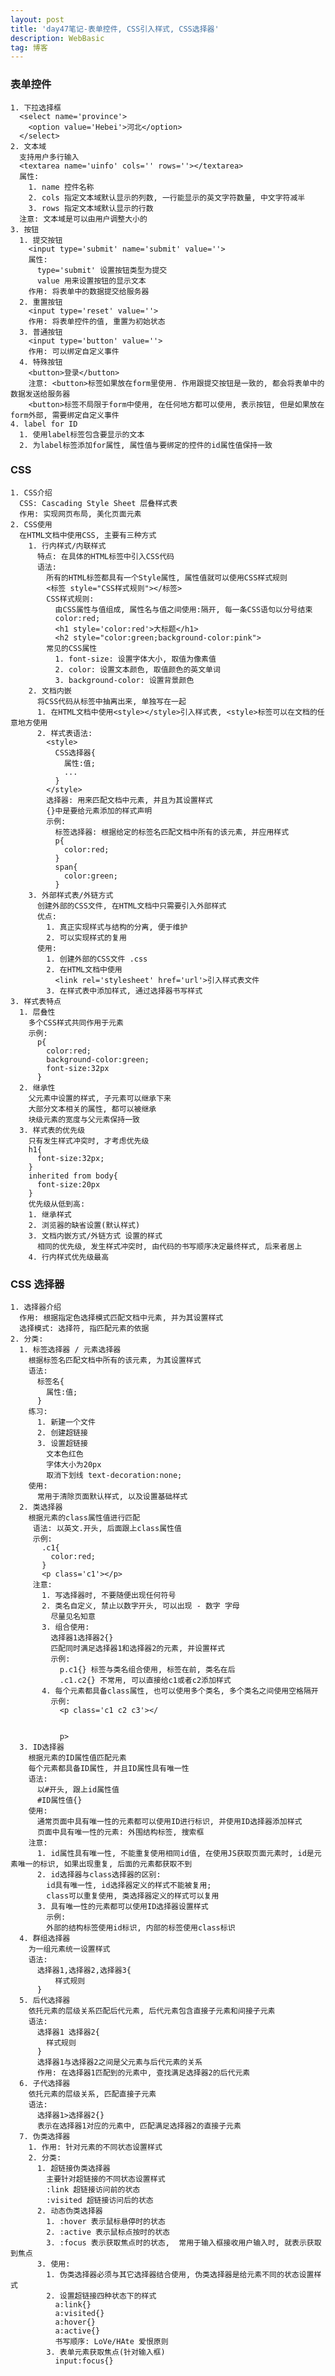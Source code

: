 ```yaml
---
layout: post
title: 'day47笔记-表单控件, CSS引入样式, CSS选择器'
description: WebBasic
tag: 博客
---    
```

### 表单控件
    1. 下拉选择框
      <select name='province'>
        <option value='Hebei'>河北</option>
      </select>
    2. 文本域
      支持用户多行输入
      <textarea name='uinfo' cols='' rows=''></textarea>
      属性:
        1. name 控件名称
        2. cols 指定文本域默认显示的列数, 一行能显示的英文字符数量, 中文字符减半
        3. rows 指定文本域默认显示的行数
      注意: 文本域是可以由用户调整大小的
    3. 按钮
      1. 提交按钮
        <input type='submit' name='submit' value=''>
        属性:
          type='submit' 设置按钮类型为提交
          value 用来设置按钮的显示文本
        作用: 将表单中的数据提交给服务器
      2. 重置按钮
        <input type='reset' value=''>
        作用: 将表单控件的值, 重置为初始状态
      3. 普通按钮
        <input type='button' value=''>
        作用: 可以绑定自定义事件
      4. 特殊按钮
        <button>登录</button>
        注意: <button>标签如果放在form里使用. 作用跟提交按钮是一致的, 都会将表单中的数据发送给服务器
        <button>标签不局限于form中使用, 在任何地方都可以使用, 表示按钮, 但是如果放在form外部, 需要绑定自定义事件
    4. label for ID
      1. 使用label标签包含要显示的文本
      2. 为label标签添加for属性, 属性值与要绑定的控件的id属性值保持一致

### CSS
    1. CSS介绍
      CSS: Cascading Style Sheet 层叠样式表
      作用: 实现网页布局, 美化页面元素
    2. CSS使用
      在HTML文档中使用CSS, 主要有三种方式
        1. 行内样式/内联样式
          特点: 在具体的HTML标签中引入CSS代码
          语法:
            所有的HTML标签都具有一个Style属性, 属性值就可以使用CSS样式规则
            <标签 style="CSS样式规则"></标签>
            CSS样式规则:
              由CSS属性与值组成, 属性名与值之间使用:隔开, 每一条CSS语句以分号结束
              color:red;
              <h1 style='color:red'>大标题</h1>
              <h2 style="color:green;background-color:pink">
            常见的CSS属性
              1. font-size: 设置字体大小, 取值为像素值
              2. color: 设置文本颜色, 取值颜色的英文单词
              3. background-color: 设置背景颜色
        2. 文档内嵌
          将CSS代码从标签中抽离出来, 单独写在一起
          1. 在HTML文档中使用<style></style>引入样式表, <style>标签可以在文档的任意地方使用
          2. 样式表语法:
            <style>
              CSS选择器{
                属性:值;
                ...
              }
            </style>
            选择器: 用来匹配文档中元素, 并且为其设置样式
            {}中是要给元素添加的样式声明
            示例:
              标签选择器: 根据给定的标签名匹配文档中所有的该元素, 并应用样式
              p{
                color:red;
              }
              span{
                color:green;
              }
        3. 外部样式表/外链方式
          创建外部的CSS文件, 在HTML文档中只需要引入外部样式
          优点:
            1. 真正实现样式与结构的分离, 便于维护
            2. 可以实现样式的复用
          使用:
            1. 创建外部的CSS文件 .css
            2. 在HTML文档中使用
              <link rel='stylesheet' href='url'>引入样式表文件
            3. 在样式表中添加样式, 通过选择器书写样式
    3. 样式表特点
      1. 层叠性
        多个CSS样式共同作用于元素
        示例:
          p{
            color:red;
            background-color:green;
            font-size:32px
          }
      2. 继承性
        父元素中设置的样式, 子元素可以继承下来
        大部分文本相关的属性, 都可以被继承
        块级元素的宽度与父元素保持一致
      3. 样式表的优先级
        只有发生样式冲突时, 才考虑优先级
        h1{
          font-size:32px;
        }
        inherited from body{
          font-size:20px
        }
        优先级从低到高:
        1. 继承样式
        2. 浏览器的缺省设置(默认样式)
        3. 文档内嵌方式/外链方式 设置的样式
          相同的优先级, 发生样式冲突时, 由代码的书写顺序决定最终样式, 后来者居上
        4. 行内样式优先级最高

### CSS 选择器
    1. 选择器介绍
      作用: 根据指定色选择模式匹配文档中元素, 并为其设置样式
      选择模式: 选择符, 指匹配元素的依据
    2. 分类:
      1. 标签选择器 / 元素选择器
        根据标签名匹配文档中所有的该元素, 为其设置样式
        语法:
          标签名{
            属性:值;
          }
        练习:
          1. 新建一个文件
          2. 创建超链接
          3. 设置超链接
            文本色红色
            字体大小为20px
            取消下划线 text-decoration:none;
        使用:
          常用于清除页面默认样式, 以及设置基础样式
      2. 类选择器
        根据元素的class属性值进行匹配
         语法: 以英文.开头, 后面跟上class属性值
         示例:
           .c1{
             color:red;
           }
           <p class='c1'></p>
         注意:
           1. 写选择器时, 不要随便出现任何符号
           2. 类名自定义, 禁止以数字开头, 可以出现 - 数字 字母
             尽量见名知意
           3. 组合使用:
             选择器1选择器2{}
             匹配同时满足选择器1和选择器2的元素, 并设置样式
             示例:
               p.c1{} 标签与类名组合使用, 标签在前, 类名在后
               .c1.c2{} 不常用, 可以直接给c1或者c2添加样式
           4. 每个元素都具备class属性, 也可以使用多个类名, 多个类名之间使用空格隔开
             示例:
               <p class='c1 c2 c3'></


               p>
      3. ID选择器
        根据元素的ID属性值匹配元素
        每个元素都具备ID属性, 并且ID属性具有唯一性
        语法:
          以#开头, 跟上id属性值
          #ID属性值{}
        使用:
          通常页面中具有唯一性的元素都可以使用ID进行标识, 并使用ID选择器添加样式
          页面中具有唯一性的元素: 外围结构标签, 搜索框
        注意:
          1. id属性具有唯一性, 不能重复使用相同id值, 在使用JS获取页面元素时, id是元素唯一的标识, 如果出现重复, 后面的元素都获取不到
          2. id选择器与class选择器的区别:
            id具有唯一性, id选择器定义的样式不能被复用;
            class可以重复使用, 类选择器定义的样式可以复用
          3. 具有唯一性的元素都可以使用ID选择器设置样式
            示例:
            外部的结构标签使用id标识, 内部的标签使用class标识
      4. 群组选择器
        为一组元素统一设置样式
        语法:
          选择器1,选择器2,选择器3{
              样式规则
          }
      5. 后代选择器
        依托元素的层级关系匹配后代元素, 后代元素包含直接子元素和间接子元素
        语法:
          选择器1 选择器2{
            样式规则
          }
          选择器1与选择器2之间是父元素与后代元素的关系
          作用: 在选择器1匹配到的元素中, 查找满足选择器2的后代元素
      6. 子代选择器
        依托元素的层级关系, 匹配直接子元素
        语法:
          选择器1>选择器2{}
          表示在选择器1对应的元素中, 匹配满足选择器2的直接子元素
      7. 伪类选择器
        1. 作用: 针对元素的不同状态设置样式
        2. 分类:
          1. 超链接伪类选择器
            主要针对超链接的不同状态设置样式
            :link 超链接访问前的状态
            :visited 超链接访问后的状态
          2. 动态伪类选择器
            1. :hover 表示鼠标悬停时的状态
            2. :active 表示鼠标点按时的状态
            3. :focus 表示获取焦点时的状态,  常用于输入框接收用户输入时, 就表示获取到焦点
          3. 使用:
            1. 伪类选择器必须与其它选择器结合使用, 伪类选择器是给元素不同的状态设置样式
            2. 设置超链接四种状态下的样式
              a:link{}
              a:visited{}
              a:hover{}
              a:active{}
              书写顺序: LoVe/HAte 爱恨原则
            3. 表单元素获取焦点(针对输入框)
              input:focus{}
